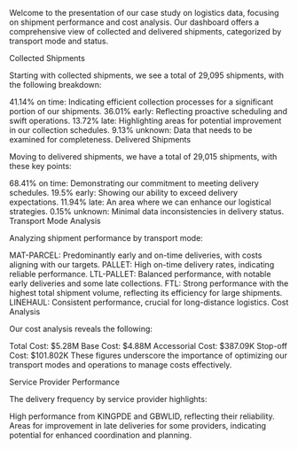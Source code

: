 Welcome to the presentation of our case study on logistics data, focusing on shipment performance and cost analysis. Our dashboard offers a comprehensive view of collected and delivered shipments, categorized by transport mode and status.

Collected Shipments

Starting with collected shipments, we see a total of 29,095 shipments, with the following breakdown:

41.14% on time: Indicating efficient collection processes for a significant portion of our shipments.
36.01% early: Reflecting proactive scheduling and swift operations.
13.72% late: Highlighting areas for potential improvement in our collection schedules.
9.13% unknown: Data that needs to be examined for completeness.
Delivered Shipments

Moving to delivered shipments, we have a total of 29,015 shipments, with these key points:

68.41% on time: Demonstrating our commitment to meeting delivery schedules.
19.5% early: Showing our ability to exceed delivery expectations.
11.94% late: An area where we can enhance our logistical strategies.
0.15% unknown: Minimal data inconsistencies in delivery status.
Transport Mode Analysis

Analyzing shipment performance by transport mode:

MAT-PARCEL: Predominantly early and on-time deliveries, with costs aligning with our targets.
PALLET: High on-time delivery rates, indicating reliable performance.
LTL-PALLET: Balanced performance, with notable early deliveries and some late collections.
FTL: Strong performance with the highest total shipment volume, reflecting its efficiency for large shipments.
LINEHAUL: Consistent performance, crucial for long-distance logistics.
Cost Analysis

Our cost analysis reveals the following:

Total Cost: $5.28M
Base Cost: $4.88M
Accessorial Cost: $387.09K
Stop-off Cost: $101.802K
These figures underscore the importance of optimizing our transport modes and operations to manage costs effectively.

Service Provider Performance

The delivery frequency by service provider highlights:

High performance from KINGPDE and GBWLID, reflecting their reliability.
Areas for improvement in late deliveries for some providers, indicating potential for enhanced coordination and planning.

